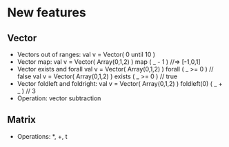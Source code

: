 New features
============

Vector
------

  * Vectors out of ranges:
    val v = Vector( 0 until 10 )
  * Vector map:
    val v = Vector( Array(0,1,2) ) map ( _ - 1 ) //=> [-1,0,1]
  * Vector exists and forall
    val v = Vector( Array(0,1,2) ) forall ( _ >= 0 ) // false
    val v = Vector( Array(0,1,2) ) exists ( _ >= 0 ) // true
  * Vector foldleft and foldright:
    val v = Vector( Array(0,1,2) ) foldleft(0) ( _ + _ ) // 3
  * Operation: vector subtraction


Matrix
------

  * Operations: *, +, t
